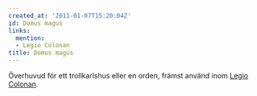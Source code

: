 ```yaml
---
created_at: '2011-01-07T15:20:04Z'
id: Domus magus
links:
  mention:
  - Legio Colonan
title: Domus magus
---
```


Överhuvud för ett trollkarlshus eller en orden, främst använd inom [Legio Colonan].

  [Legio Colonan]: Legio_Colonan